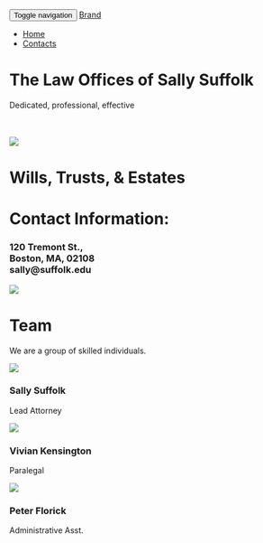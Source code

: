 <html><head>
    <meta charset="utf-8">
    <meta name="viewport" content="width=device-width, initial-scale=1">
    <script type="text/javascript" src="http://cdnjs.cloudflare.com/ajax/libs/jquery/2.0.3/jquery.min.js"></script>
    <script type="text/javascript" src="http://netdna.bootstrapcdn.com/bootstrap/3.3.4/js/bootstrap.min.js"></script>
    <link href="http://cdnjs.cloudflare.com/ajax/libs/font-awesome/4.3.0/css/font-awesome.min.css" rel="stylesheet" type="text/css">
    <link href="Assign1redo.css" rel="stylesheet" type="text/css">
  </head><body>
    <div class="cover">
      <div class="navbar">
        <div class="container">
          <div class="navbar-header">
            <button type="button" class="navbar-toggle" data-toggle="collapse" data-target="#navbar-ex-collapse">
              <span class="sr-only">Toggle navigation</span>
              <span class="icon-bar"></span>
              <span class="icon-bar"></span>
              <span class="icon-bar"></span>
            </button>
            <a class="navbar-brand" href="#"><span>Brand</span></a>
          </div>
          <div class="collapse navbar-collapse" id="navbar-ex-collapse">
            <ul class="nav navbar-nav navbar-right">
              <li class="active">
                <a href="#">Home</a>
              </li>
              <li>
                <a href="#">Contacts</a>
              </li>
            </ul>
          </div>
        </div>
      </div>
      <div class="cover-image" style="background-image: url(https://unsplash.imgix.net/photo-1418065460487-3e41a6c84dc5?q=25&amp;fm=jpg&amp;s=127f3a3ccf4356b7f79594e05f6c840e);"></div>
      <div class="container">
        <div class="row">
          <div class="col-md-12 text-center">
            <h1 class="text-muted" contenteditable="true">The Law Offices of Sally Suffolk</h1>
            <p class="text-inverse">Dedicated, professional, effective</p>
            <br>
            <br>
          </div>
        </div>
      </div>
    </div>
    <div class="section">
      <div class="container">
        <div class="row">
          <div class="col-md-6">
            <img src="https://upload.wikimedia.org/wikipedia/commons/6/6e/Latin_dictionary.jpg" class="img-responsive">
          </div>
          <div class="col-md-6">
            <h1 class="text-primary">Wills, Trusts, &amp; Estates</h1>
          </div>
        </div>
      </div>
    </div>
    <div class="section">
      <div class="container">
        <div class="row">
          <div class="col-md-6">
            <h1 class="text-primary">Contact Information:</h1>
            <h3>120 Tremont St.,
              <br>Boston, MA, 02108
              <br>sally@suffolk.edu</h3>
          </div>
          <div class="col-md-6">
            <img src="http://pingendo.github.io/pingendo-bootstrap/assets/placeholder.png" class="img-responsive">
          </div>
        </div>
      </div>
    </div>
    <div class="section">
      <div class="container">
        <div class="row">
          <div class="col-md-12">
            <h1 class="text-center text-primary">Team</h1>
            <p class="text-center">We are a group of skilled individuals.</p>
          </div>
        </div>
        <div class="row">
          <div class="col-md-4">
            <img src="https://upload.wikimedia.org/wikipedia/en/0/04/Alicia_Florrick%2C_The_Good_Wife_Season_5.jpg" class="center-block img-circle img-responsive">
            <h3 class="text-center">Sally Suffolk</h3>
            <p class="text-center">Lead Attorney</p>
          </div>
          <div class="col-md-4">
            <img src="https://upload.wikimedia.org/wikipedia/commons/a/a4/SelmaBlairTIFFSept2011.jpg" class="center-block img-circle img-responsive">
            <h3 class="text-center">Vivian Kensington</h3>
            <p class="text-center">Paralegal</p>
          </div>
          <div class="col-md-4">
            <img src="https://upload.wikimedia.org/wikipedia/commons/9/98/ChrisNoth_%28cropped%29.jpg" class="center-block img-circle img-responsive">
            <h3 class="text-center">Peter Florick</h3>
            <p class="text-center">Administrative Asst.</p>
          </div>
        </div>
      </div>
    </div>
  

</body></html>
